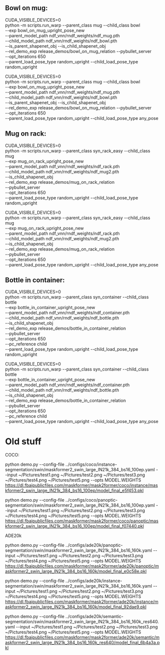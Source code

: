 ## Bowl on mug:

CUDA_VISIBLE_DEVICES=0 \
    python -m scripts.run_warp --parent_class mug --child_class bowl \
    --exp bowl_on_mug_upright_pose_new \
    --parent_model_path ndf_vnn/rndf_weights/ndf_mug.pth \
    --child_model_path ndf_vnn/rndf_weights/ndf_bowl.pth \
    --is_parent_shapenet_obj --is_child_shapenet_obj \
    --rel_demo_exp release_demos/bowl_on_mug_relation --pybullet_server \
    --opt_iterations 650 \
    --parent_load_pose_type random_upright --child_load_pose_type random_upright

CUDA_VISIBLE_DEVICES=0 \
    python -m scripts.run_warp --parent_class mug --child_class bowl \
    --exp bowl_on_mug_upright_pose_new \
    --parent_model_path ndf_vnn/rndf_weights/ndf_mug.pth \
    --child_model_path ndf_vnn/rndf_weights/ndf_bowl.pth \
    --is_parent_shapenet_obj --is_child_shapenet_obj \
    --rel_demo_exp release_demos/bowl_on_mug_relation --pybullet_server \
    --opt_iterations 650 \
    --parent_load_pose_type random_upright --child_load_pose_type any_pose

## Mug on rack:

CUDA_VISIBLE_DEVICES=0 \
    python -m scripts.run_warp --parent_class syn_rack_easy --child_class mug \
    --exp mug_on_rack_upright_pose_new \
    --parent_model_path ndf_vnn/rndf_weights/ndf_rack.pth \
    --child_model_path ndf_vnn/rndf_weights/ndf_mug2.pth \
    --is_child_shapenet_obj \
    --rel_demo_exp release_demos/mug_on_rack_relation \
    --pybullet_server \
    --opt_iterations 650 \
    --parent_load_pose_type random_upright --child_load_pose_type random_upright

CUDA_VISIBLE_DEVICES=0 \
    python -m scripts.run_warp --parent_class syn_rack_easy --child_class mug \
    --exp mug_on_rack_upright_pose_new \
    --parent_model_path ndf_vnn/rndf_weights/ndf_rack.pth \
    --child_model_path ndf_vnn/rndf_weights/ndf_mug2.pth \
    --is_child_shapenet_obj \
    --rel_demo_exp release_demos/mug_on_rack_relation \
    --pybullet_server \
    --opt_iterations 650 \
    --parent_load_pose_type random_upright --child_load_pose_type any_pose

## Bottle in container:

CUDA_VISIBLE_DEVICES=0 \
    python -m scripts.run_warp --parent_class syn_container --child_class bottle \
    --exp bottle_in_container_upright_pose_new \
    --parent_model_path ndf_vnn/rndf_weights/ndf_container.pth \
    --child_model_path ndf_vnn/rndf_weights/ndf_bottle.pth \
    --is_child_shapenet_obj \
    --rel_demo_exp release_demos/bottle_in_container_relation \
    --pybullet_server \
    --opt_iterations 650 \
    --pc_reference child \
    --parent_load_pose_type random_upright --child_load_pose_type random_upright

CUDA_VISIBLE_DEVICES=0 \
    python -m scripts.run_warp --parent_class syn_container --child_class bottle \
    --exp bottle_in_container_upright_pose_new \
    --parent_model_path ndf_vnn/rndf_weights/ndf_container.pth \
    --child_model_path ndf_vnn/rndf_weights/ndf_bottle.pth \
    --is_child_shapenet_obj \
    --rel_demo_exp release_demos/bottle_in_container_relation \
    --pybullet_server \
    --opt_iterations 650 \
    --pc_reference child \
    --parent_load_pose_type random_upright --child_load_pose_type any_pose


# Old stuff

COCO:

python demo.py --config-file ../configs/coco/instance-segmentation/swin/maskformer2_swin_large_IN21k_384_bs16_100ep.yaml --input ~/Pictures/test1.png ~/Pictures/test2.png ~/Pictures/test3.png ~/Pictures/test4.png ~/Pictures/test5.png --opts MODEL.WEIGHTS https://dl.fbaipublicfiles.com/maskformer/mask2former/coco/instance/maskformer2_swin_large_IN21k_384_bs16_100ep/model_final_e5f453.pkl

python demo.py --config-file ../configs/coco/panoptic-segmentation/swin/maskformer2_swin_large_IN21k_384_bs16_100ep.yaml --input ~/Pictures/test1.png ~/Pictures/test2.png ~/Pictures/test3.png ~/Pictures/test4.png ~/Pictures/test5.png --opts MODEL.WEIGHTS https://dl.fbaipublicfiles.com/maskformer/mask2former/coco/panoptic/maskformer2_swin_large_IN21k_384_bs16_100ep/model_final_f07440.pkl

ADE20k

python demo.py --config-file ../configs/ade20k/panoptic-segmentation/swin/maskformer2_swin_large_IN21k_384_bs16_160k.yaml --input ~/Pictures/test1.png ~/Pictures/test2.png ~/Pictures/test3.png ~/Pictures/test4.png ~/Pictures/test5.png --opts MODEL.WEIGHTS https://dl.fbaipublicfiles.com/maskformer/mask2former/ade20k/panoptic/maskformer2_swin_large_IN21k_384_bs16_160k/model_final_e0c58e.pkl

python demo.py --config-file ../configs/ade20k/instance-segmentation/swin/maskformer2_swin_large_IN21k_384_bs16_160k.yaml --input ~/Pictures/test1.png ~/Pictures/test2.png ~/Pictures/test3.png ~/Pictures/test4.png ~/Pictures/test5.png --opts MODEL.WEIGHTS https://dl.fbaipublicfiles.com/maskformer/mask2former/ade20k/instance/maskformer2_swin_large_IN21k_384_bs16_160k/model_final_92dae9.pkl

python demo.py --config-file ../configs/ade20k/semantic-segmentation/swin/maskformer2_swin_large_IN21k_384_bs16_160k_res640.yaml --input ~/Pictures/test1.png ~/Pictures/test2.png ~/Pictures/test3.png ~/Pictures/test4.png ~/Pictures/test5.png --opts MODEL.WEIGHTS https://dl.fbaipublicfiles.com/maskformer/mask2former/ade20k/semantic/maskformer2_swin_large_IN21k_384_bs16_160k_res640/model_final_6b4a3a.pkl
